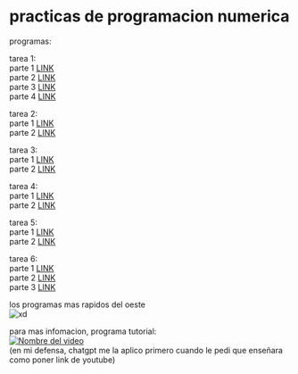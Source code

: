# practicas de programacion numerica

programas:

tarea 1:   
parte 1 [LINK](https://github.com/yaelNanco/practicas-de-numerica/blob/main/iniciotarea1.m)  
parte 2 [LINK](https://github.com/yaelNanco/practicas-de-numerica/blob/main/multiplos_columna.m)  
parte 3 [LINK](https://github.com/yaelNanco/practicas-de-numerica/blob/main/multiplos_fila.m)   
parte 4 [LINK](https://github.com/yaelNanco/practicas-de-numerica/blob/main/lagraficacion.m)   
  
tarea 2:   
parte 1 [LINK](https://github.com/yaelNanco/practicas-de-numerica/blob/main/tarea2_1.m)    
parte 2 [LINK](https://github.com/yaelNanco/practicas-de-numerica/blob/main/tarea2_2.m)  
  
tarea 3:  
parte 1 [LINK](https://github.com/yaelNanco/practicas-de-numerica/blob/main/tarea3_1.m)  
parte 2 [LINK](https://github.com/yaelNanco/practicas-de-numerica/blob/main/tarea3_2.m)  
  
tarea 4:  
parte 1 [LINK](https://github.com/yaelNanco/practicas-de-numerica/blob/main/tarea4.m)  
parte 2 [LINK](https://github.com/yaelNanco/practicas-de-numerica/blob/main/tarea4_2.m)  
  
tarea 5:  
parte 1 [LINK](https://github.com/yaelNanco/practicas-de-numerica/blob/main/tarea5.m)  
parte 2 [LINK](https://github.com/yaelNanco/practicas-de-numerica/blob/main/tarea5.1numerica.m)  
  
tarea 6:  
parte 1 [LINK](https://github.com/yaelNanco/practicas-de-numerica/blob/main/seisuno.m)  
parte 2 [LINK](https://github.com/yaelNanco/practicas-de-numerica/blob/main/seisdos.m)  
parte 3 [LINK](https://github.com/yaelNanco/practicas-de-numerica/blob/main/seistres.m)   
    
    


        
los programas mas rapidos del oeste  
![xd](https://c.tenor.com/LkQzw7k5DV4AAAAd/tenor.gif)  
  

para mas infomacion, programa tutorial:   
[![Nombre del video](https://img.youtube.com/vi/qXqW8JZTW08/0.jpg)](https://www.youtube.com/watch?v=dQw4w9WgXcQ)  
(en mi defensa, chatgpt me la aplico primero cuando le pedi que enseñara como poner link de youtube)  
